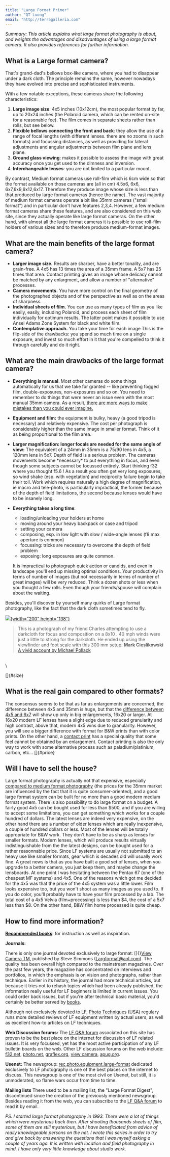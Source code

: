 ```yaml
---
title: "Large Format Primer"
author: "QT Luong"
email: "http://terragalleria.com"
---
```


*Summary: This article explains what large format photography is about,
and weights the advantages and disadvantages of using a large format
camera. It also provides references for further information.*

## What is a Large format camera?

That's grand-dad's bellows box-like camera, where you had to disappear
under a dark cloth. The principle remains the same, however nowadays
they have evolved into precise and sophisticated instruments.

With a few notable exceptions, these cameras share the following
characteristics:

1.  **Large image size**: 4x5 inches (10x12cm), the most popular format
    by far, up to 20x24 inches (the Polaroid camera, which can be rented
    on-site for a reasonable fee). The film comes in separate sheets
    rather than rolls, but see below.
2.  **Flexible bellows connecting the front and back**: they allow the
    use of a range of focal lengths (with different lenses. there are no
    zooms in such formats) and focussing distances, as well as providing
    for lateral adjustments and angular adjustments between film plane
    and lens plane.
3.  **Ground glass viewing**: makes it possible to assess the image with
    great accuracy once you get used to the dimness and inversion.
4.  **Interchangeable lenses**: you are not limited to a particular
    mount.

By contrast, Medium format cameras use roll-film which is 6cm wide so
that the format available on those cameras are (all in cm) 4.5x6, 6x6,
6x7,6x9,6x12,6x17. Therefore they produce image whose size is less than
that produced by large format cameras (hence the name). The vast
majority of medium format cameras operate a bit like 35mm cameras
("small format") and in particular don't have features 2,3,4. However, a
few medium format cameras share these features, and are also considered
on this web site, since they actually operate like large format cameras.
On the other hand, with almost all the large format cameras it is
possible to use roll-film holders of various sizes and to therefore
produce medium-format images.

## What are the main benefits of the large format camera?

-   **Larger image size.** Results are sharper, have a better tonality,
    and are grain-free. A 4x5 has 13 times the area of a 35mm frame. A
    5x7 has 25 times that area. Contact printing gives an image whose
    delicacy cannot be matched by any enlargment, and allow a number of
    "alternative" processes.
-   **Camera movements.** You have more control on the final geometry of
    the photographed objects and of the perspective as well as on the
    areas of sharpness.
-   **Individual sheets of film.** You can use as many types of film as
    you like easily, easily, including Polaroid, and process each sheet
    of film individually for optimum results. The latter point makes it
    possible to use Ansel Adams Zone System for black and white film.
-   **Contemplative approach.** You take your time for each image This
    is the flip-side of the drawbacks: you spend so much time on a
    single exposure, and invest so much effort in it that you're
    compelled to think it through carefully and do it right.

## What are the main drawbacks of the large format camera?

-   **Everything is manual**. Most other cameras do some things
    automatically for us that we take for granted -- like preventing
    fogged film, double-exposures, non-exposures and so on. You need to
    remember to do things that were never an issue even with the most
    manual 35mm camera. As a result, [there are more ways to make
    mistakes than you could ever imagine.](mistakes.html)
-   **Equipment and film:** the equipment is bulky, heavy (a good tripod
    is necessary) and relatively expensive. The cost per photograph is
    considerably higher than the same image in smaller format. Think of
    it as being proportional to the film area.
-   **Larger magnification: longer focals are needed for the same angle
    of view:** The equivalent of a 24mm in 35mm is a 75/90 lens in 4x5,
    a 120mm lens in 5x7. Depth of field is a serious problem. The
    cameras movements become \*necessary\* to put everything in focus,
    and even though some subjects cannot be focussed entirely. Start
    thinking f32 where you thought f5.6 ! As a result you often get very
    long exposures, so wind shake (esp. with vegetation) and reciprocity
    failure begin to take their toll. Work which requires naturally a
    high degree of magnification, ie macro and tele-photo, is
    particularly impractical, the former because of the depth of field
    limitations, the second because lenses would have to be insanely
    long.
-   **Everything takes a long time**:
    -   loading/unloading your holders at home
    -   moving around your heavy backpack or case and tripod
    -   setting your camera
    -   composing, esp. in low light with slow / wide-angle lenses (f8
        max aperture is common)
    -   focussing: tricks are necessary to overcome the depth of field
        problem
    -   exposing: long exposures are quite common.

    It is impractical to photograph quick action or candids, and even in
    landscape you'll end up missing optimal conditions. Your
    productivity in terms of number of images (but not necessarily in
    terms of number of great images) will be very reduced. Think a dozen
    shots or less when you thought a few rolls. Even though your
    friends/spouse will complain about the waiting.

Besides, you'll discover by yourself many quirks of Large format
photography, like the fact that the dark cloth sometimes tend to fly.

[![](A_little_too_windy_for_8x10.small.jpg){width="200"
height="138"}](A_little_too_windy_for_8x10.jpg)

> This is a photograph of my friend Charles attempting to use a
> darkcloth for focus and composition on a 8x10 . 40 mph winds were just
> a little to strong for the darkcloth. He ended up using the viewfinder
> and foot scale with this 300 mm setup. **Mark Cieslikowski**
> [A vivid account by Michael Pollack](pollack.html)

\
\

[]{#size}

## What is the real gain compared to other formats?

The consensus seems to be that as far as enlargements are concerned, the
difference between 4x5 and 35mm is huge, but that the [difference
between 4x5 and 6x7](quality.html) will show up only in big
enlargements, 16x20 or larger. At 16x20 modern LF lenses have a slight
edge due to reduced granularity and high contrast, above that, modern
4x5 wins due to granularity. However, you will see a bigger difference
with format for B&W prints than with color prints. On the other hand, a
[contact print](contact-print.html) has a special quality that some feel
cannot be obtained by an enlargement. Contact printing is also the only
way to work with some alternative process such as paladium/platinium,
carbon, etc... []{#price}

## Will I have to sell the house?

Large format photography is actually not that expensive, especially
[compared to medium format photography](price-med.html) (the prices for
the 35mm market are influenced by the fact that it is quite
consumer-oriented), and a good large format system can be built for no
more than a good modern medium format system. There is also possibility
to do large format on a budget. A fairly good 4x5 can be bought used for
less than \$500, and if you are willing to accept some limitations, you
can get something which works for a couple hundred of dollars. The
latest lenses are indeed very expensive, on the other hand there are a
number of older lenses which are really inexpensive, a couple of hundred
dollars or less. Most of the lenses will be totally appropriate for B&W
work. They don't have to be as sharp as lenses for smaller formats.
Modern lenses, which will produce results virtually indistinguishable
from the the latest designs, can be bought used for a rather reasonnable
price. Since LF systems are usually not submitted to an heavy use like
smaller formats, gear which is decades old will usually work fine. A
great news is that as you have built a good set of lenses, when you
upgrade to a better camera, you just keep them, and maybe change the
lensboards. At one point I was hesitating between the Pentax 67 (one of
the cheapest MF systems) and 4x5. One of the reasons which got me
decided for the 4x5 was that the price of the 4x5 system was a little
lower. Film looks expensive too, but you won't shoot as many images as
you used to. If you do color, you'll probably have to have your film
processed by a lab. The total cost of a 4x5 Velvia (film+processing) is
less than \$4, the cost of a 5x7 less than \$8. On the other hand, B&W
film home processed is quite cheap.

## How to find more information?

[**Recommended books**](books/): for instruction as well as inspiration.

**Journals:**

There is only one journal devoted exclusively to large format: []{}[View
Camera
TM](http://greenspun.com/ct/qtluong/photography/lf/why.html?send_to=http://www.viewcamera.com),
published by Steve Simmons (<Largformat@aol.com>). The quality has been
overall high compared to the mainstream magazines. Over the past few
years, the magazine has concentrated on interviews and portfolios, in
which the emphasis is on vision and photographs, rather than technique.
Earlier in its history, the journal had more technical articles, but
because it tries not to rehash topics which had been already published,
the information really useful for LF beginners is limited in current
issues. You could order back issues, but if you're after technical basic
material, you'd certainly be better served by
[books](books/general.html).

Although not exclusively devoted to LF, [Photo
Techniques](http://greenspun.com/ct/qtluong/photography/lf/why.html?send_to=http://www.phototechmag.com/)
(USA) regulary runs more detailed reviews of LF equipment written by
actual users, as well as excellent how-to articles on LF techniques.

**Web Discussion forums:** The [LF Q&A forum](/lfforum) associated on
this site has proven to be the best place on the internet for discussion
of LF related issues. It is very focussed, yet has the most active
participation of any LF bulletin boards on the web. Other LF discussion
forums on the web include:
[f32.net](http://greenspun.com/ct/qtluong/photography/lf/why.html?send_to=http://www.f32.net),
[photo.net](http://greenspun.com/ct/qtluong/photography/lf/why.html?send_to=http://www.photo.net),
[graflex.org](http://greenspun.com/ct/qtluong/photography/lf/why.html?send_to=http://www.graflex.org/helpboard/),
[view
camera](http://greenspun.com/ct/qtluong/photography/lf/why.html?send_to=http://www.viewcamera.com/forum/),
[apug.org](http://greenspun.com/ct/qtluong/photography/lf/why.html?send_to=http://www.apug.org).

**Usenet:** The newsgroup:
[rec.photo.equipment.large-format](http://greenspun.com/ct/qtluong/photography/lf/why.html?send_to=news:rec.photo.equipment.large-format)
dedicated exclusively to LF photography is one of the best places on the
internet to discuss. This newsgroup is one of the most civil on Usenet,
but still, it is unmoderated, so flame wars occur from time to time.

**Mailing lists** There used to be a mailing list, the "Large Format
Digest", discontinued since the creation of the previously mentioned
newsgroup. Besides reading it from the web, you can subscribe to the [LF
Q&A forum](/lfforum) to read it by email.


*PS. I started large format photography in 1993. There were a lot of
things which were mysterious back then. After shooting thousands sheets
of film, some of them are still mysterious, but I have beneficiated from
advice of really knowlegeable persons on the net. I wrote this series in
order to try and give back by answering the questions that I was myself
asking a couple of years ago. It is written with location and field
photography in mind. I have only very little knowledge about studio
work.*
